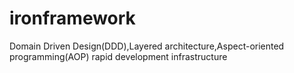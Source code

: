 ironframework
=============

Domain Driven Design(DDD),Layered architecture,Aspect-oriented programming(AOP) rapid development infrastructure